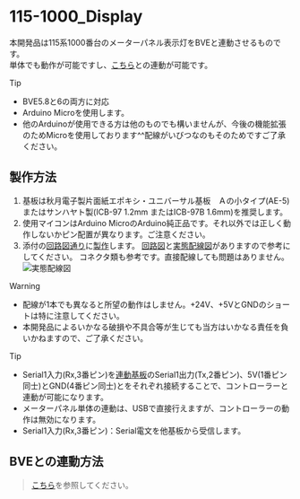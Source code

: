 # 115-1000_Display
本開発品は115系1000番台のメーターパネル表示灯をBVEと連動させるものです。  
単体でも動作が可能ですし、[こちら](https://github.com/GraphTechKEN/MC53_ME38_BVE_VM)との連動が可能です。

> [!TIP]
>- BVE5.8と6の両方に対応
>- Arduino Microを使用します。
>- 他のArduinoが使用できる方は他のものでも構いませんが、今後の機能拡張のためMicroを使用しております^^配線がいびつなのもそのためですご了承ください。

## 製作方法
1. 基板は秋月電子製片面紙エポキシ・ユニバーサル基板　Ａの小タイプ(AE-5)またはサンハヤト製(ICB-97 1.2mm またはICB-97B 1.6mm)を推奨します。
2. 使用マイコンはArduino MicroのArduino純正品です。それ以外では正しく動作しないかピン配置が異なります。ご注意ください。
4. 添付の[回路図通り](115-1000_Display_6.0.0.4.pdf)に[製作](115-1000_Display_6.0.0.4.png)します。
   [回路図](115-1000_Display_6.0.0.4.pdf)と[実態配線図](115-1000_Display_6.0.0.4.7.png)がありますので参考にしてください。
   コネクタ類も参考です。直接配線しても問題はありません。
   ![実態配線図](https://github.com/GraphTechKEN/115-1000_Display/blob/main/115-1000_Display_6.0.0.4.png)

> [!WARNING]
>- 配線が1本でも異なると所望の動作はしません。+24V、+5VとGNDのショートは特に注意してください。
>- 本開発品によるいかなる破損や不具合等が生じても当方はいかなる責任を負いかねますので、ご了承ください。

> [!TIP]
>- Serial1入力(Rx,3番ピン)を[連動基板](https://github.com/GraphTechKEN/MC53_ME38_BVE_VM)のSerial1出力(Tx,2番ピン)、5V(1番ピン同士)とGND(4番ピン同士)とをそれぞれ接続することで、コントローラーと連動が可能になります。
>- メーターパネル単体の連動は、USBで直接行えますが、コントローラーの動作は無効になります。
>- Serial1入力(Rx,3番ピン)：Serial電文を他基板から受信します。

## BVEとの連動方法
> [こちら](https://github.com/GraphTechKEN/SerialOutputEx)を参照してください。
